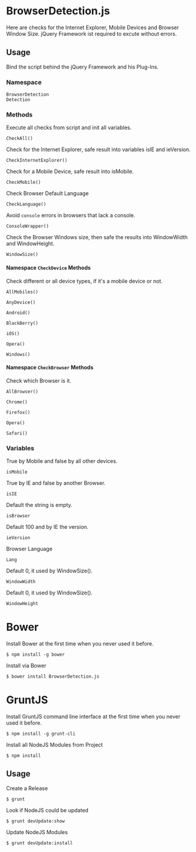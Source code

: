 # BrowserDetection.js

Here are checks for the Internet Explorer, Mobile Devices and Browser Window Size.
jQuery Framework ist required to excute without errors.


## Usage

Bind the script behind the jQuery Framework and his Plug-Ins.

### Namespace

    BrowserDetection
    Detection


### Methods

Execute all checks from script and init all variables.

    CheckAll()

Check for the Internet Explorer, safe result into variables isIE and ieVersion.

    CheckInternetExplorer()

Check for a Mobile Device, safe result into isMobile.

    CheckMobile()

Check Browser Default Language

    CheckLanguage()

Avoid `console` errors in browsers that lack a console.

    ConsoleWrapper()

Check the Browser Windows size, then safe the results into WindowWidth and WindowHeight.

    WindowSize()


#### Namespace `CheckDevice` Methods

Check different or all device types, if it's a mobile device or not.

    AllMobiles()
    
    AnyDevice()
    
    Android()
    
    BlackBerry()
    
    iOS()
    
    Opera()
    
    Windows()


#### Namespace `CheckBrowser` Methods

Check which Browser is it.

    AllBrowser()
    
    Chrome()
    
    Firefox()
    
    Opera()
    
    Safari()


### Variables

True by Mobile and false by all other devices.

    isMobile

True by IE and false by another Browser.

    isIE

Default the string is empty.

    isBrowser

Default 100 and by IE the version.

    ieVersion

Browser Language

    Lang

Default 0, it used by WindowSize().

    WindowWidth

Default 0, it used by WindowSize().

    WindowHeight

	
# Bower

Install Bower at the first time when you never used it before.

    $ npm install -g bower

Install via Bower

    $ bower install BrowserDetection.js


# GruntJS

Install GruntJS command line interface at the first time when you never used it before.

	$ npm install -g grunt-cli

Install all NodeJS Modules from Project

	$ npm install

## Usage

Create a Release

    $ grunt

Look if NodeJS could be updated

    $ grunt devUpdate:show

Update NodeJS Modules

    $ grunt devUpdate:install
